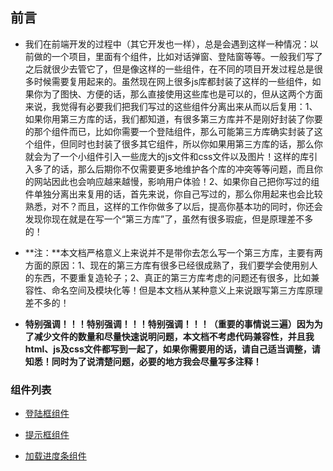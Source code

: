 ## 前言

* 我们在前端开发的过程中（其它开发也一样），总是会遇到这样一种情况：以前做的一个项目，里面有个组件，比如对话弹窗、登陆窗等等。一般我们写了之后就很少去管它了，但是像这样的一些组件，在不同的项目开发过程总是很多时候需要复用起来的。虽然现在网上很多js库都封装了这样的一些组件，如果你为了图快、方便的话，那么直接使用这些库也是可以的，但从这两个方面来说，我觉得有必要我们把我们写过的这些组件分离出来从而以后复用：1、如果你用第三方库的话，我们都知道，有很多第三方库并不是刚好封装了你要的那个组件而已，比如你需要一个登陆组件，那么可能第三方库确实封装了这个组件，但同时也封装了很多其它组件，所以你如果用第三方库的话，那么你就会为了一个小组件引入一些庞大的js文件和css文件以及图片！这样的库引入多了的话，那么后期你不仅需要更多地维护各个库的冲突等等问题，而且你的网站因此也会响应越来越慢，影响用户体验！2、如果你自己把你写过的组件单独分离出来复用的话，首先来说，你自己写过的，那么你用起来也会比较熟悉，对不？而且，这样的工作你做多了以后，提高你基本功的同时，你还会发现你现在就是在写一个“第三方库”了，虽然有很多瑕疵，但是原理差不多的！

* **注：**本文档严格意义上来说并不是带你去怎么写一个第三方库，主要有两方面的原因：1、现在的第三方库有很多已经很成熟了，我们要学会使用别人的东西，不要重复造轮子；2、真正的第三方库考虑的问题还有很多，比如兼容性、命名空间及模块化等！但是本文档从某种意义上来说跟写第三方库原理差不多的！

* **特别强调！！！特别强调！！！特别强调！！！（重要的事情说三遍）因为为了减少文件的数量和尽量快速说明问题，本文档不考虑代码兼容性，并且我html、js及css文件都写到一起了，如果你需要用的话，请自己适当调整，请知悉！同时为了说清楚问题，必要的地方我会尽量写多注释！**

### 组件列表


* [登陆框组件](https://github.com/woai30231/common-component/tree/master/1)

* [提示框组件](https://github.com/woai30231/common-component/tree/master/2)

* [加载进度条组件]()
